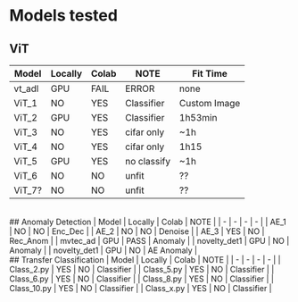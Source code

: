# Models tested


## ViT
| Model 	 	| Locally		| Colab 	| NOTE 	| Fit Time	|
| -			| -			| -		| -		| - 		|
| vt_adl		| GPU 		| FAIL 	| ERROR	| none 	|
| ViT_1 	 	| NO 		| YES  	| Classifier | Custom Image |
| ViT_2 	 	| GPU 		| YES 	| Classifier |1h53min |
| ViT_3 	 	| NO 		| YES 	| cifar only | ~1h	|
| ViT_4 		| NO 		| YES 	| cifar only |1h15	|
| ViT_5 	 	| GPU 		| YES  	| no classify	| ~1h |
| ViT_6 	 	| NO 		| NO  	| unfit 	| ?? |
| ViT_7? 	 	| NO 		| NO  	| unfit 	| ?? |

<br>
## Anomaly Detection
| Model 	 	| Locally		| Colab 	| NOTE 	|
| -			| -			| -		| -		|
| AE_1 		| NO 		| NO 	| Enc_Dec |
| AE_2 		| NO 		| NO 	| Denoise	|
| AE_3		| YES 		| NO 	| Rec_Anom |
| mvtec_ad	| GPU  		| PASS 	| Anomaly |
| novelty_det1	| GPU 		| NO		| Anomaly |
| novelty_det1	| GPU 		| NO		| AE Anomaly |

<br>
## Transfer Classification
| Model 	 	| Locally		| Colab 	| NOTE 	|
| -			| -			| -		| -		|
| Class_2.py 	| YES		| NO		| Classifier |
| Class_5.py 	| YES		| NO		| Classifier |
| Class_6.py 	| YES		| NO		| Classifier |
| Class_8.py 	| YES		| NO		| Classifier |
| Class_10.py	| YES		| NO		| Classifier |
| Class_x.py 	| YES		| NO		| Classifier |


